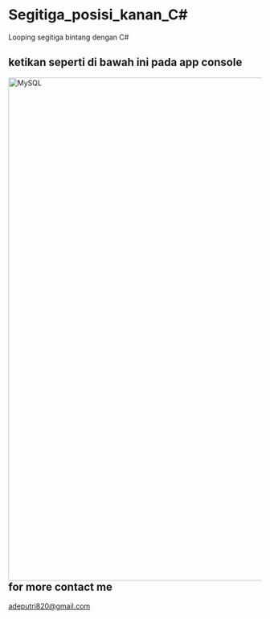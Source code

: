 # Segitiga_posisi_kanan_C#

Looping segitiga bintang dengan C#

## ketikan seperti di bawah ini pada app console
<img align="left" alt="MySQL" width="1000px" src="https://user-images.githubusercontent.com/72086431/200245829-29a09e69-94f1-4a5f-857f-8d6e4254caca.png" style="padding-right:10px;" />

    
    
    
    
    
## for more contact me
adeputri820@gmail.com

